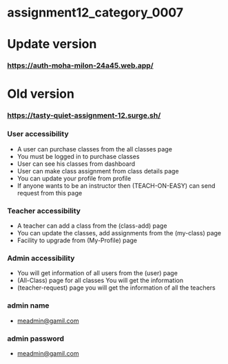 # assignment12_category_0007



# Update version
### https://auth-moha-milon-24a45.web.app/


### 

# Old version
### https://tasty-quiet-assignment-12.surge.sh/


<!-- ==================== client site repo ================ -->
<!-- https://github.com/programming-hero-web-course1/b8a12-client-side-Mohibbulla-MMM -->
<!-- ==================== server site repo ================ -->
<!-- https://github.com/programming-hero-web-course1/b8a12-server-side-Mohibbulla-MMM -->


### User accessibility
- A user can purchase classes from the all classes page
- You must be logged in to purchase classes
- User can see his classes from dashboard
- User can make class assignment from class details page
- You can update your profile from profile
- If anyone wants to be an instructor then (TEACH-ON-EASY) can send request from this page

### Teacher accessibility
- A teacher can add a class from the (class-add) page
- You can update the classes, add assignments from the (my-class) page
- Facility to upgrade from (My-Profile) page

### Admin accessibility
- You will get information of all users from the (user) page
- (All-Class) page for all classes You will get the information
- (teacher-request) page you will get the information of all the teachers 

<!--  -->
### admin name
- meadmin@gamil.com
### admin password
- meadmin@gamil.com

